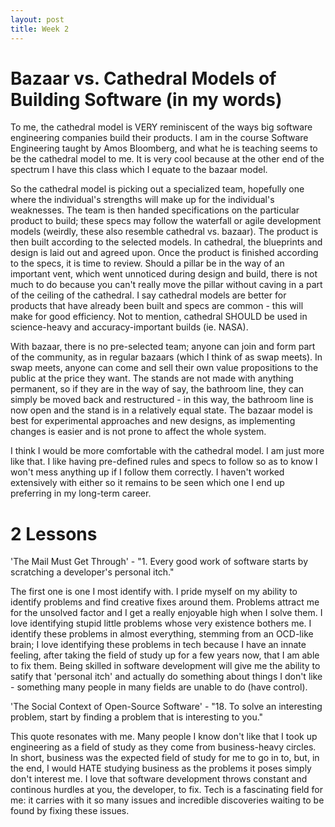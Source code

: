 ```yaml
---
layout: post
title: Week 2
---
```



# Bazaar vs. Cathedral Models of Building Software (in my words)

To me, the cathedral model is VERY reminiscent of the ways big software engineering companies build their products. I am in the course Software Engineering taught by Amos Bloomberg, and what he is teaching seems to be the cathedral model to me. It is very cool because at the other end of the spectrum I have this class which I equate to the bazaar model. 

So the cathedral model is picking out a specialized team, hopefully one where the individual's strengths will make up for the individual's weaknesses. The team is then handed specifications on the particular product to build; these specs may follow the waterfall or agile development models (weirdly, these also resemble cathedral vs. bazaar). The product is then built according to the selected models. In cathedral, the blueprints and design is laid out and agreed upon. Once the product is finished according to the specs, it is time to review. Should a pillar be in the way of an important vent, which went unnoticed during design and build, there is not much to do because you can't really move the pillar without caving in a part of the ceiling of the cathedral. I say cathedral models are better for products that have already been built and specs are common - this will make for good efficiency. Not to mention, cathedral SHOULD be used in science-heavy and accuracy-important builds (ie. NASA).

With bazaar, there is no pre-selected team; anyone can join and form part of the community, as in regular bazaars (which I think of as swap meets). In swap meets, anyone can come and sell their own value propositions to the public at the price they want. The stands are not made with anything permanent, so if they are in the way of say, the bathroom line, they can simply be moved back and restructured - in this way, the bathroom line is now open and the stand is in a relatively equal state. The bazaar model is best for experimental approaches and new designs, as implementing changes is easier and is not prone to affect the whole system.

I think I would be more comfortable with the cathedral model. I am just more like that. I like having pre-defined rules and specs to follow so as to know I won't mess anything up if I follow them correctly. I haven't worked extensively with either so it remains to be seen which one I end up preferring in my long-term career.

# 2 Lessons

'The Mail Must Get Through' - "1. Every good work of software starts by scratching a developer's personal itch." 

The first one is one I most identify with. I pride myself on my ability to identify problems and find creative fixes around them. Problems attract me for the unsolved factor and I get a really enjoyable high when I solve them. I love identifying stupid little problems whose very existence bothers me. I identify these problems in almost everything, stemming from an OCD-like brain; I love identifying these problems in tech because I have an innate feeling, after taking the field of study up for a few years now, that I am able to fix them. Being skilled in software development will give me the ability to satify that 'personal itch' and actually do something about things I don't like - something many people in many fields are unable to do (have control).

'The Social Context of Open-Source Software' - "18. To solve an interesting problem, start by finding a problem that is interesting to you." 

This quote resonates with me. Many people I know don't like that I took up engineering as a field of study as they come from business-heavy circles. In short, business was the expected field of study for me to go in to, but, in the end, I would HATE studying business as the problems it poses simply don't interest me. I love that software development throws constant and continous hurdles at you, the developer, to fix. Tech is a fascinating field for me: it carries with it so many issues and incredible discoveries waiting to be found by fixing these issues. 




